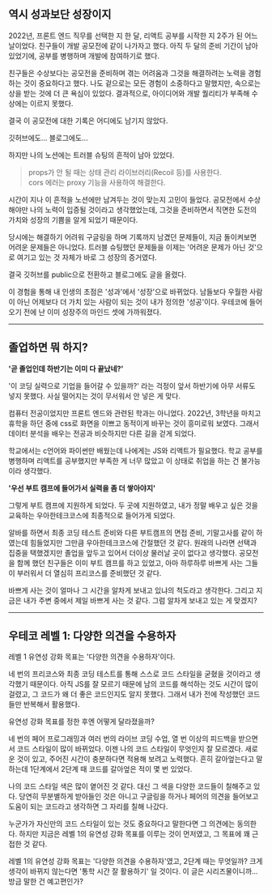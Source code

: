 ## 역시 성과보단 성장이지

2022년, 프론트 엔드 직무를 선택한 지 한 달, 리액트 공부를 시작한 지 2주가 된 어느 날이었다. 친구들이 개발 공모전에 같이 나가자고 했다. 아직 두 달의 준비 기간이 남아 있었기에, 공부를 병행하며 개발에 참여하기로 했다.

친구들은 수상보다는 공모전을 준비하며 겪는 어려움과 그것을 해결하려는 노력을 경험하는 것이 중요하다고 했다. 나도 겉으로는 모든 경험이 소중하다고 말했지만, 속으로는 상을 받는 것에 더 큰 욕심이 있었다. 결과적으로, 아이디어와 개발 퀄리티가 부족해 수상에는 이르지 못했다.

결국 이 공모전에 대한 기록은 어디에도 남기지 않았다.

깃허브에도... 블로그에도...

하지만 나의 노션에는 트러블 슈팅의 흔적이 남아 있었다.

> props가 안 될 때는 상태 관리 라이브러리(Recoil 등)를 사용한다.  
> cors 에러는 proxy 기능을 사용하여 해결한다.

시간이 지나 이 흔적을 노션에만 남겨두는 것이 맞는지 고민이 들었다. 공모전에서 수상해야만 나의 노력이 입증될 것이라고 생각했었는데, 그것을 준비하면서 직면한 도전의 가치와 성장의 기쁨을 알게 되었기 때문이다.

당시에는 해결하기 어려워 구글링을 하며 기록까지 남겼던 문제들이, 지금 돌이켜보면 어려운 문제들은 아니었다. 트러블 슈팅했던 문제들을 이제는 '어려운 문제가 아닌 것'으로 여기고 있는 것 자체가 바로 그 성장의 증거였다.

결국 깃허브를 public으로 전환하고 블로그에도 글을 올렸다.

이 경험을 통해 내 인생의 초점은 '성과'에서 '성장'으로 바뀌었다. 남들보다 우월한 사람이 아닌 어제보다 더 가치 있는 사람이 되는 것이 내가 정의한 '성공'이다. 우테코에 들어오기 전에 난 이미 성장주의 마인드 셋에 가까워졌다.

---

## 졸업하면 뭐 하지?

**'곧 졸업인데 하반기는 이미 다 끝났네?'**

'이 코딩 실력으로 기업을 들어갈 수 있을까?' 라는 걱정이 앞서 하반기에 아무 서류도 넣지 못했다. 사실 떨어지는 것이 무서워서 안 넣은 게 맞다.

컴퓨터 전공이었지만 프론트 엔드와 관련된 학과는 아니었다. 2022년, 3학년을 마치고 휴학을 하던 중에 css로 화면을 이쁘고 동적이게 바꾸는 것이 흥미로워 보였다. 그래서 데이터 분석을 배우는 전공과 비슷하지만 다른 길을 걷게 되었다.

학교에서는 c언어와 파이썬만 배웠는데 나에게는 JS와 리액트가 필요했다. 학교 공부를 병행하며 리액트를 공부했지만 부족한 게 너무 많았고 이 상태로 취업을 하는 건 불가능이라 생각했다.

**'우선 부트 캠프에 들어가서 실력을 좀 더 쌓아야지'**

그렇게 부트 캠프에 지원하게 되었다. 두 곳에 지원하였고, 내가 정말 배우고 싶은 것을 교육하는 우아한테크코스에 최종적으로 들어가게 되었다.

알바를 하면서 최종 코딩 테스트 준비와 다른 부트캠프의 면접 준비, 기말고사를 같이 하였는데 힘들었지만 그만큼 우아한테크코스에 간절했던 것 같다. 원래의 나라면 선택과 집중을 택했겠지만 졸업을 앞두고 있어서 더이상 물러날 곳이 없다고 생각했다. 공모전을 함께 했던 친구들은 이미 부트 캠프를 하고 있었고, 아마 하루하루 바쁘게 사는 그들이 부러워서 더 열심히 프리코스를 준비했던 것 같다.

바쁘게 사는 것이 얼마나 그 시간을 알차게 보내고 있냐의 척도라고 생각한다. 그리고 지금은 내가 주변 중에서 제일 바쁘게 사는 것 같다. 그럼 알차게 보내고 있는 게 맞겠지?

---

## 우테코 레벨 1: 다양한 의견을 수용하자

레벨 1 유연성 강화 목표는 '다양한 의견을 수용하자'이다.

네 번의 프리코스와 최종 코딩 테스트를 통해 스스로 코드 스타일을 굳혔을 것이라고 생각했기 때문이다. 아직 JS를 잘 모르기 때문에 남의 코드를 해석하는 것도 시간이 많이 걸렸고, 그 코드가 왜 더 좋은 코드인지도 알지 못했다. 그래서 내가 전에 작성했던 코드들만 반복해서 활용했다.

유연성 강화 목표를 정한 후엔 어떻게 달라졌을까?

네 번의 페어 프로그래밍과 여러 번의 라이브 코딩 수업, 열 번 이상의 피드백을 받으면서 코드 스타일이 많이 바뀌었다. 이젠 나의 코드 스타일이 무엇인지 잘 모르겠다. 새로운 것이 있고, 주어진 시간이 충분하다면 적용해 보려고 노력했다. 흔히 갈아엎는다고 말하는데 1단계에서 2단계 때 코드를 갈아엎은 적이 몇 번 있었다.

나의 코드 스타일 색은 많이 옅어진 것 같다. 대신 그 색을 다양한 코드들이 칠해주고 있다. 당연히 무분별하게 받아들인 것은 아니고 구글링을 하거나 페어의 의견을 들어보고 도움이 되는 코드라고 생각하면 그 자리를 칠해 나갔다.

누군가가 자신만의 코드 스타일이 있는 것도 중요하다고 말한다면 그 의견에는 동의한다. 하지만 지금은 레벨 1의 유연성 강화 목표를 이루는 것이 먼저였고, 그 목표에 꽤 근접한 것 같다.

레벨 1의 유연성 강화 목표는 '다양한 의견을 수용하자'였고, 2단계 때는 무엇일까?
크게 생각이 바뀌지 않는다면 '통학 시간 잘 활용하기' 일 것이다.
이 글은 시리즈물이니까... 방금 말한 건 예고편인가?

